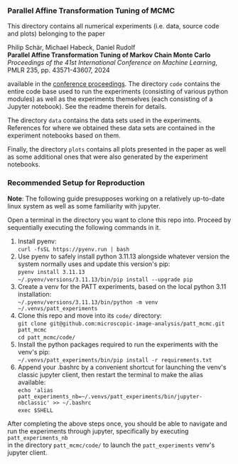 ### Parallel Affine Transformation Tuning of MCMC

This directory contains all numerical experiments (i.e. data, source code and plots) belonging to the paper

Philip Schär, Michael Habeck, Daniel Rudolf  
**Parallel Affine Transformation Tuning of Markov Chain Monte Carlo**  
*Proceedings of the 41st International Conference on Machine Learning*,  
PMLR 235, pp. 43571-43607, 2024  

available in the [conference proceedings](https://proceedings.mlr.press/v235/schar24a.html). The directory `code` contains the entire code base used to run the experiments (consisting of various python modules) as well as the experiments themselves (each consisting of a Jupyter notebook). See the readme therein for details.

The directory `data` contains the data sets used in the experiments. References for where we obtained these data sets are contained in the experiment notebooks based on them.

Finally, the directory `plots` contains all plots presented in the paper as well as some additional ones that were also generated by the experiment notebooks.


### Recommended Setup for Reproduction

**Note**: The following guide presupposes working on a relatively up-to-date linux system as well as some familiarity with jupyter.

Open a terminal in the directory you want to clone this repo into. Proceed by sequentially executing the following commands in it.  

1. Install pyenv:  
    `curl -fsSL https://pyenv.run | bash`
2. Use pyenv to safely install python 3.11.13 alongside whatever version the system normally uses and update this version's pip:  
    `pyenv install 3.11.13`  
    `~/.pyenv/versions/3.11.13/bin/pip install --upgrade pip`
3. Create a venv for the PATT experiments, based on the local python 3.11 installation:  
    `~/.pyenv/versions/3.11.13/bin/python -m venv ~/.venvs/patt_experiments`
4. Clone this repo and move into its `code/` directory:  
    `git clone git@github.com:microscopic-image-analysis/patt_mcmc.git patt_mcmc`  
    `cd patt_mcmc/code/`
5. Install the python packages required to run the experiments with the venv's pip:  
    `~/.venvs/patt_experiments/bin/pip install -r requirements.txt`
6. Append your .bashrc by a convenient shortcut for launching the venv's classic jupyter client, then restart the terminal to make the alias available:  
    `echo 'alias patt_experiments_nb=~/.venvs/patt_experiments/bin/jupyter-nbclassic' >> ~/.bashrc`  
    `exec $SHELL`

After completing the above steps once, you should be able to navigate and run the experiments through jupyter, specifically by executing
    `patt_experiments_nb`  
in the directory `patt_mcmc/code/` to launch the `patt_experiments` venv's jupyter client.

